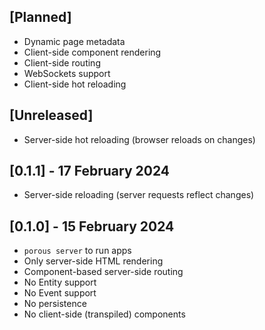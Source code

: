## [Planned]

- Dynamic page metadata
- Client-side component rendering
- Client-side routing
- WebSockets support
- Client-side hot reloading

## [Unreleased]

- Server-side hot reloading (browser reloads on changes)

## [0.1.1] - 17 February 2024

- Server-side reloading (server requests reflect changes)

## [0.1.0] - 15 February 2024

- `porous server` to run apps
- Only server-side HTML rendering
- Component-based server-side routing
- No Entity support
- No Event support
- No persistence
- No client-side (transpiled) components
